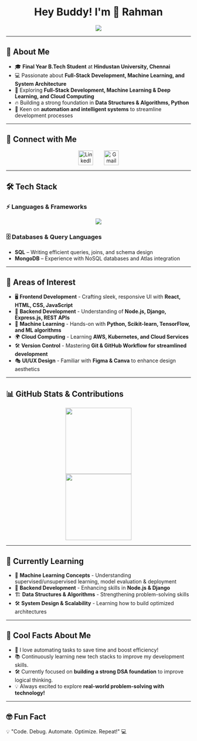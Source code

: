 <h1 align="center">Hey Buddy! I'm <span style="display: inline-block; animation: wave 1s infinite">👋</span> Rahman</h1>
<p align="center">
  <img src="https://readme-typing-svg.herokuapp.com?font=Fira+Code&weight=600&size=24&pause=1000&color=36BCF7&center=true&width=600&lines=Full-Stack+Developer+|+ML+Enthusiast;Passionate+Tech+Learner;Exploring+System+Design+&+Cloud" />
</p>

---

## 🌟 About Me

- 🎓 **Final Year B.Tech Student** at **Hindustan University, Chennai**
- 💻 Passionate about **Full-Stack Development, Machine Learning, and System Architecture**
- 🚀 Exploring **Full-Stack Development, Machine Learning & Deep Learning, and Cloud Computing**
- 🔥 Building a strong foundation in **Data Structures & Algorithms, Python**
- 📌 Keen on **automation and intelligent systems** to streamline development processes

---

## 🔗 Connect with Me
<p align="center" style="display: flex; justify-content: center; align-items: center; gap: 30px;">
  <a href="https://www.linkedin.com/in/rahman141204" target="_blank" rel="noopener noreferrer">
    <img src="https://cdn.jsdelivr.net/gh/devicons/devicon/icons/linkedin/linkedin-original.svg" alt="LinkedIn" width="40" height="40" />
  </a>

  <a href="mailto:rahman14122004@gmail.com">
    <img src="https://cdn.jsdelivr.net/gh/devicons/devicon/icons/google/google-original.svg" alt="Gmail" width="40" height="40" />
  </a>
</p>

---

## 🛠 Tech Stack

### ⚡ Languages & Frameworks
<p align="center">
  <img src="https://skillicons.dev/icons?i=python,js,html,css,react,nodejs,django,bootstrap,mongodb,git,nginx&theme=dark" />
</p>

### 🗄️ Databases & Query Languages
- **SQL** – Writing efficient queries, joins, and schema design
- **MongoDB** – Experience with NoSQL databases and Atlas integration

---

## 🚀 Areas of Interest

- 🖥 **Frontend Development** - Crafting sleek, responsive UI with **React, HTML, CSS, JavaScript**
- 🔧 **Backend Development** - Understanding of **Node.js, Django, Express.js, REST APIs**
- 🧠 **Machine Learning** - Hands-on with **Python, Scikit-learn, TensorFlow, and ML algorithms**
- 🌍 **Cloud Computing** - Learning **AWS, Kubernetes, and Cloud Services**
- 🛠 **Version Control** - Mastering **Git & GitHub Workflow for streamlined development**
- 🎭 **UI/UX Design** - Familiar with **Figma & Canva** to enhance design aesthetics

---

## 📊 GitHub Stats & Contributions
<div align="center">
  <img height="180em" src="https://github-readme-stats.vercel.app/api?username=Ar141204&show_icons=true&theme=transparent&hide_border=true" />
  <br>
  <img height="180em" src="https://github-readme-stats.vercel.app/api/top-langs/?username=Ar141204&theme=transparent&hide_border=true&layout=compact" />
</div>

---

## 📖 Currently Learning

- 🧠 **Machine Learning Concepts** - Understanding supervised/unsupervised learning, model evaluation & deployment
- 🔧 **Backend Development** - Enhancing skills in **Node.js & Django**
- 🏗 **Data Structures & Algorithms** - Strengthening problem-solving skills
- 🛠 **System Design & Scalability** - Learning how to build optimized architectures

---

## 🎯 Cool Facts About Me

- 🚀 I love automating tasks to save time and boost efficiency!
- 📚 Continuously learning new tech stacks to improve my development skills.
- 🛠 Currently focused on **building a strong DSA foundation** to improve logical thinking.
- 💡 Always excited to explore **real-world problem-solving with technology!**

---

## 🤓 Fun Fact
💡 "Code. Debug. Automate. Optimize. Repeat!" 💻

<!-- Crafted with 💖 by Abdul Rahman M -->
